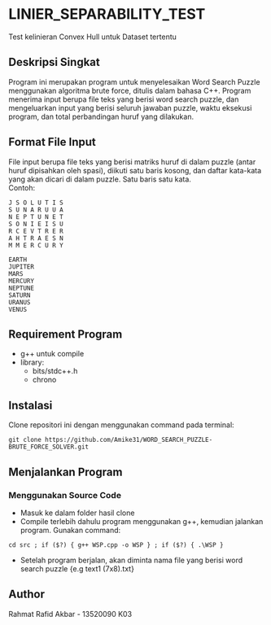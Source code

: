 # LINIER_SEPARABILITY_TEST
Test kelinieran Convex Hull untuk Dataset tertentu

## Deskripsi Singkat
Program ini merupakan program untuk menyelesaikan Word Search Puzzle menggunakan algoritma brute force, ditulis dalam bahasa C++. Program menerima input berupa file teks yang berisi word search puzzle, dan mengeluarkan input yang berisi seluruh jawaban puzzle, waktu eksekusi program, dan total perbandingan huruf yang dilakukan.

## Format File Input
File input berupa file teks yang berisi matriks huruf di dalam puzzle (antar huruf dipisahkan oleh spasi), diikuti satu baris kosong, dan daftar kata-kata yang akan dicari di dalam puzzle. Satu baris satu kata.  
Contoh:  
```
J S O L U T I S
S U N A R U U A
N E P T U N E T
S O N I E I S U
R C E V T R E R
A H T R A E S N
M M E R C U R Y

EARTH
JUPITER
MARS
MERCURY
NEPTUNE
SATURN
URANUS
VENUS
```
## Requirement Program
- g++ untuk compile
- library:
  - bits/stdc++.h
  - chrono

## Instalasi
Clone repositori ini dengan menggunakan command pada terminal:  
```
git clone https://github.com/Amike31/WORD_SEARCH_PUZZLE-BRUTE_FORCE_SOLVER.git
```

## Menjalankan Program
### Menggunakan Source Code
- Masuk ke dalam folder hasil clone
- Compile terlebih dahulu program menggunakan g++, kemudian jalankan program. Gunakan command:  
```
cd src ; if ($?) { g++ WSP.cpp -o WSP } ; if ($?) { .\WSP }
```
- Setelah program berjalan, akan diminta nama file yang berisi word search puzzle {e.g text1 (7x8).txt}

## Author
Rahmat Rafid Akbar - 13520090
K03
